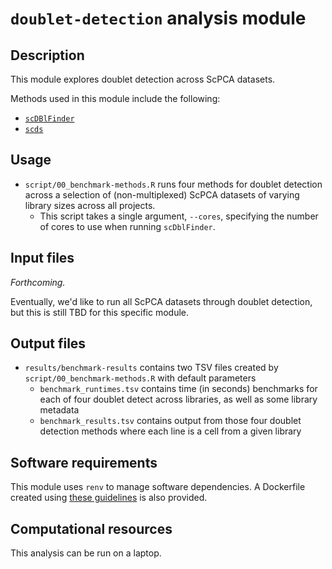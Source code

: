 # `doublet-detection` analysis module

## Description

This module explores doublet detection across ScPCA datasets.

Methods used in this module include the following:

- [`scDBlFinder`](https://bioconductor.org/packages/release/bioc/html/scDblFinder.html)
- [`scds`](https://bioconductor.org/packages/release/bioc/html/scds.html)


## Usage

- `script/00_benchmark-methods.R` runs four methods for doublet detection across a selection of (non-multiplexed) ScPCA datasets of varying library sizes across all projects.
  - This script takes a single argument, `--cores`, specifying the number of cores to use when running `scDblFinder`.

## Input files

_Forthcoming._

Eventually, we'd like to run all ScPCA datasets through doublet detection, but this is still TBD for this specific module.

## Output files

- `results/benchmark-results` contains two TSV files created by `script/00_benchmark-methods.R` with default parameters
  - `benchmark_runtimes.tsv` contains time (in seconds) benchmarks for each of four doublet detect across libraries, as well as some library metadata
  - `benchmark_results.tsv` contains output from those four doublet detection methods where each line is a cell from a given library


## Software requirements

This module uses `renv` to manage software dependencies.
A Dockerfile created using [these guidelines](https://openscpca.readthedocs.io/en/latest/software-platforms/docker/docker-images/#r-based-images) is also provided.

## Computational resources

This analysis can be run on a laptop.
